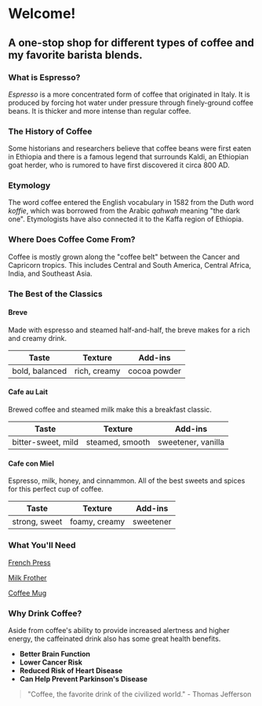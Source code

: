 # Welcome!

## A one-stop shop for different types of coffee and my favorite barista blends.

### What is Espresso?
*Espresso* is a more concentrated form of coffee that originated in Italy. It is produced by forcing hot water under pressure through finely-ground coffee beans. It is thicker and more intense than regular coffee.

### The History of Coffee

Some historians and researchers believe that coffee beans were first eaten in Ethiopia and there is a famous legend that surrounds Kaldi, an Ethiopian goat herder, who is rumored to have first discovered it circa 800 AD. 

### Etymology
The word coffee entered the English vocabulary in 1582 from the Duth word *koffie*, which was borrowed from the Arabic *qahwah* meaning "the dark one". Etymologists have also connected it to the Kaffa region of Ethiopia.

### Where Does Coffee Come From?
Coffee is mostly grown along the "coffee belt" between the Cancer and Capricorn tropics. This includes Central and South America, Central Africa, India, and Southeast Asia. 

### The Best of the Classics

#### Breve
Made with espresso and steamed half-and-half, the breve makes for a rich and creamy drink. 

| Taste      | Texture | Add-ins |
| --- | --- | --- |
| bold, balanced | rich, creamy | cocoa powder |

#### Cafe au Lait
Brewed coffee and steamed milk make this a breakfast classic.

| Taste      | Texture | Add-ins |
| --- | --- | --- |
| bitter-sweet, mild | steamed, smooth | sweetener, vanilla |

#### Cafe con Miel
Espresso, milk, honey, and cinnammon. All of the best sweets and spices for this perfect cup of coffee.

| Taste | Texture | Add-ins |
| --- | --- | --- |
| strong, sweet | foamy, creamy | sweetener |

### What You'll Need

[French Press](https://www.amazon.com/YMMIND-Stainless-Resistant-Thickness-Borosilicate/dp/B0CBN8FXDP/ref=sr_1_4_sspa?crid=2VEW5HILMA6N5&dib=eyJ2IjoiMSJ9.6Yg23UbUifTQa27JlHZmJ-0ffFegsig_-tnsNflWFZaVYbm0qTgoGSYicgnc4757aBHKNFFKhWBW34MBLssumgyxVuZ9kh6PwgiaBGzXBd0Fabwm0xiuEOu6VXTYtinvLogNQPYA82zRKBapp9jydAW7VLNbiGYERW5m3EQqcjsnrtPPbk6qfDHYA_56Nhjjjj3D2rTJP3hhu8QW3i18zDiwBj4E9mHkOQJyyO4rVj5Qm-N4SDv-ZeI5gSpcbCG0wL2VEfJ0l-ePWDPkP5p0_Hp8p6zeRlnTjWGU2zVbHF8.GZBKijH2bfffUhQmh9mX_7MVrPR9BIgzgRsLCtRi0Ac&dib_tag=se&keywords=french+press&qid=1727798855&sprefix=french+pres%2Caps%2C148&sr=8-4-spons&sp_csd=d2lkZ2V0TmFtZT1zcF9hdGY&psc=1)

[Milk Frother](https://www.amazon.com/Maestri-House-Rechargeable-Waterproof-Detachable/dp/B0CKP3CYFB/ref=sr_1_10?crid=308VWGPRWE81Q&dib=eyJ2IjoiMSJ9.8-biD50_qzGh_KohZmYHosJboXxShq5s51rwDhJnkQpvppRSxI_lBpwQ3U4t1IX98dYCfTVdhc9TaEoTahZETA237ZNrYLpy3kwYUJMpFHTO6cFhAlzdyLn7TQy2X8zWULriCMbdc8uMkFBHBPzZAYglSDF0aJ5sFsjCLH5jMAltqGFM6B841mG23LFLcMbJRBN2SaKMrbK5lS74BlcCJZxB8GNoFI9sjy7ec5bIgOeSPz4fvJ7iSbavLRuN4q3H_3bDHAnUq-TTcvtAJpcZmwwNEN6pINHa5J6Q0QEaguI._68tf1uhf_j5Vdyt8-tnkI2K8zlzg1b-B_ZouWXxBrc&dib_tag=se&keywords=milk%2Bfrother&qid=1727798887&sprefix=milk%2Bfrother%2Caps%2C138&sr=8-10&th=1)

[Coffee Mug](https://www.amazon.com/LINVIA-Ceramic-Novelty-Cappuccino-Espresso/dp/B0CD7SPSJV/ref=sr_1_3_sspa?crid=2VK2UIVVMY63E&dib=eyJ2IjoiMSJ9.WJxqXP2Ts-abeaZhrNAUiKDNv2JoRTJxrL6UpfVZpgcDWO4j47z4fi5neGL67UCpnAhwv_80PedGVmKUpSgWmYvIteFgZ1ECc59qaLKIozfU2A7ctCyGNGvEaZ0Dhuc3okB_eQkwkb7rXAp4mKSkdQlOcXvmo_DXXrsfAfqUxfyp8N08VD9tNwt7XIC-E6CFCVOvYmk6ywxddK1IOgHp67p6bkSJMrP_N-O90HTYBet0zWpzYCYQJvS0CEdyMTVVjs3p2QXB-77G6DkbV8FJ2prIUGjXrknuiw00TWGBQIw.uWeVDtS8VSuXkGDA931nSx3WsIQClHgVT8f-KTlbDg8&dib_tag=se&keywords=aesthetic%2Bcoffee%2Bmug&qid=1727798913&sprefix=aesthetic%2Bcoffee%2Bmug%2Caps%2C152&sr=8-3-spons&sp_csd=d2lkZ2V0TmFtZT1zcF9hdGY&th=1)

### Why Drink Coffee?
Aside from coffee's ability to provide increased alertness and higher energy, the caffeinated drink also has some great health benefits. 

* **Better Brain Function**
* **Lower Cancer Risk**
* **Reduced Risk of Heart Disease**
* **Can Help Prevent Parkinson's Disease**

> "Coffee, the favorite drink of the civilized world." - Thomas Jefferson